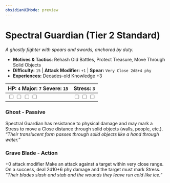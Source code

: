 ```yaml
---
obsidianUIMode: preview
---
```

# Spectral Guardian (Tier 2 Standard)

*A ghostly fighter with spears and swords, anchored by duty.*

- **Motives & Tactics**: Rehash Old Battles, Protect Treasure, Move Through Solid Objects
- **Difficulty:** `15` | **Attack Modifier:** `+1` | **Spear:** `Very Close 2d8+4 phy`
- **Experiences:** Decades-old Knowledge +3

| HP: `4` Major: `7` Severe: `15` | Stress: `3` |
|--|--|
|  <input type="checkbox" unchecked id="7697e4d6"> <input type="checkbox" unchecked id="3c4f33b1"> <input type="checkbox" unchecked id="5e8d6d3c"> <input type="checkbox" unchecked id="d36aece0"> |  <input type="checkbox" unchecked id="b3611831"> <input type="checkbox" unchecked id="f00c16be"> <input type="checkbox" unchecked id="d83e9501"> |

### Ghost - Passive

Spectral Guardian has resistance to physical damage and may mark a Stress to move a Close distance through solid objects (walls, people, etc.). *“Their translucent form passes through solid objects like a hand through water.”*

### Grave Blade - Action

+0 attack modifier Make an attack against a target within very close range. On a success, deal 2d10+6 phy damage and the target must mark Stress. *“Their blades slash and stab and the wounds they leave run cold like ice.”*



